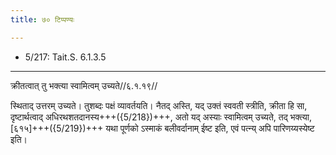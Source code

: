 ```yaml
---
title: ७० टिप्पण्यः

---
```

- 5/217: Tait.S. 6.1.3.5

____________________________________________


क्रीतत्वात् तु भक्त्या स्वामित्वम् उच्यते//६.१.१९//

स्थिताद् उत्तरम् उच्यते। तुशब्दः पक्षं व्यावर्तयति। नैतद् अस्ति, यद् उक्तं स्ववती स्त्रीति, क्रीता हि सा, दृष्टार्थत्वाद् अधिरथशतदानस्य+++({5/218})+++, अतो यद् अस्याः स्वामित्वम् उच्यते, तद् भक्त्या, [६१५]+++({5/219})+++ यथा पूर्णको ऽस्माकं बलीवर्दानाम् ईष्ट इति, एवं पत्न्य् अपि पारिणय्यस्येष्ट इति।